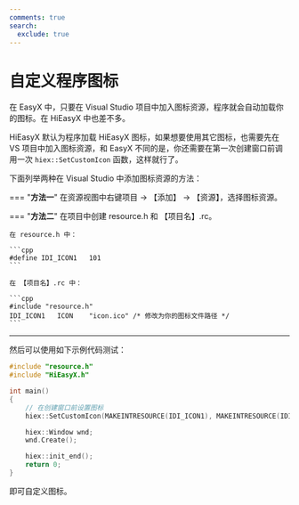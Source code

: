 ```yaml
---
comments: true
search:
  exclude: true
---
```


# 自定义程序图标

在 EasyX 中，只要在 Visual Studio 项目中加入图标资源，程序就会自动加载你的图标。在 HiEasyX 中也差不多。

HiEasyX 默认为程序加载 HiEasyX 图标，如果想要使用其它图标，也需要先在 VS 项目中加入图标资源，和 EasyX 不同的是，你还需要在第一次创建窗口前调用一次 `hiex::SetCustomIcon` 函数，这样就行了。

下面列举两种在 Visual Studio 中添加图标资源的方法：

=== "**方法一**"
    在资源视图中右键项目 -> 【添加】 -> 【资源】，选择图标资源。

=== "**方法二**"
    在项目中创建 resource.h 和 【项目名】.rc。
    
    在 resource.h 中：
    
    ```cpp
    #define IDI_ICON1	101
    ```
    
    在 【项目名】.rc 中：
    
    ```cpp
    #include "resource.h"
    IDI_ICON1	ICON	"icon.ico" /* 修改为你的图标文件路径 */
    ```
---

然后可以使用如下示例代码测试：

```cpp
#include "resource.h"
#include "HiEasyX.h"

int main()
{
	// 在创建窗口前设置图标
	hiex::SetCustomIcon(MAKEINTRESOURCE(IDI_ICON1), MAKEINTRESOURCE(IDI_ICON1));

	hiex::Window wnd;
	wnd.Create();

	hiex::init_end();
	return 0;
}
```

即可自定义图标。